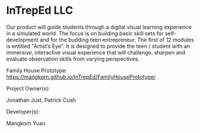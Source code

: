 # InTrepEd LLC

Our product will guide students through a digital visual learning experience in a
simulated world. The focus is on building basic skill sets for self-development and for the
budding teen entrepreneur. The first of 12 modules is entitled "Artist’s Eye". It is designed 
to provide the teen / student with an immersive, interactive visual experience that will challenge, 
sharpen and evaluate observation skills from varying perspectives.

Family House Prototype: https://mangkorn.github.io/InTrepEd/FamilyHousePrototype/

Project Owner(s):

Jonathan Just,
Patrick Cush

Developer(s):

Mangkorn Yuan